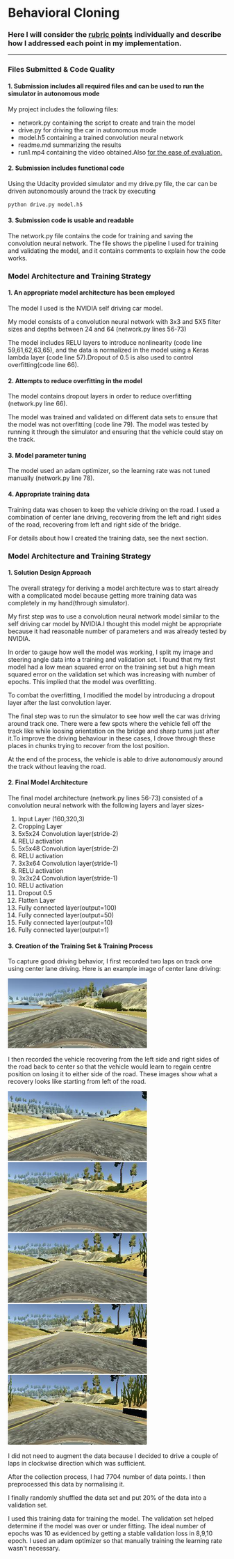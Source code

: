 # **Behavioral Cloning** 


### Here I will consider the [rubric points](https://review.udacity.com/#!/rubrics/432/view) individually and describe how I addressed each point in my implementation.  

---
### Files Submitted & Code Quality

#### 1. Submission includes all required files and can be used to run the simulator in autonomous mode

My project includes the following files:
* network.py containing the script to create and train the model
* drive.py for driving the car in autonomous mode
* model.h5 containing a trained convolution neural network 
* readme.md summarizing the results
* run1.mp4 containing the video obtained.Also [for the ease of evaluation.](https://www.youtube.com/watch?v=g39JsRiVID8&feature=youtu.be)

#### 2. Submission includes functional code
Using the Udacity provided simulator and my drive.py file, the car can be driven autonomously around the track by executing 
```sh
python drive.py model.h5
```

#### 3. Submission code is usable and readable

The network.py file contains the code for training and saving the convolution neural network. The file shows the pipeline I used for training and validating the model, and it contains comments to explain how the code works.

### Model Architecture and Training Strategy

#### 1. An appropriate model architecture has been employed

The model I used is the NVIDIA self driving car model.

My model consists of a convolution neural network with 3x3 and 5X5 filter sizes and depths between 24 and 64 (network.py lines 56-73) 

The model includes RELU layers to introduce nonlinearity (code line 59,61,62,63,65), and the data is normalized in the model using a Keras lambda layer (code line 57).Dropout of 0.5 is also used to control overfitting(code line 66).

#### 2. Attempts to reduce overfitting in the model

The model contains dropout layers in order to reduce overfitting (network.py line 66). 

The model was trained and validated on different data sets to ensure that the model was not overfitting (code line 79). The model was tested by running it through the simulator and ensuring that the vehicle could stay on the track.

#### 3. Model parameter tuning

The model used an adam optimizer, so the learning rate was not tuned manually (network.py line 78).

#### 4. Appropriate training data

Training data was chosen to keep the vehicle driving on the road. I used a combination of center lane driving, recovering from the left and right sides of the road, recovering from left and right side of the bridge. 

For details about how I created the training data, see the next section. 

### Model Architecture and Training Strategy

#### 1. Solution Design Approach

The overall strategy for deriving a model architecture was to start already with a complicated model because getting more training data was completely in my hand(through simulator).

My first step was to use a convolution neural network model similar to the self driving car model by NVIDIA.I thought this model might be appropriate because it had reasonable number of parameters and was already tested by NVIDIA.

In order to gauge how well the model was working, I split my image and steering angle data into a training and validation set. I found that my first model had a low mean squared error on the training set but a high mean squared error on the validation set which was increasing with number of epochs. This implied that the model was overfitting. 

To combat the overfitting, I modified the model by introducing a dropout layer after the last convolution layer.


The final step was to run the simulator to see how well the car was driving around track one. There were a few spots where the vehicle fell off the track like while loosing orientation on the bridge and sharp turns just after it.To improve the driving behaviour in these cases, I drove through these places in chunks trying to recover from the lost position. 

At the end of the process, the vehicle is able to drive autonomously around the track without leaving the road.

#### 2. Final Model Architecture

The final model architecture (network.py lines 56-73) consisted of a convolution neural network with the following layers and layer sizes-

1. Input Layer (160,320,3)
2. Cropping Layer 
3. 5x5x24 Convolution layer(stride-2)
4. RELU activation
5. 5x5x48 Convolution layer(stride-2)
6. RELU activation
7. 3x3x64 Convolution layer(stride-1)
8. RELU activation
9. 3x3x24 Convolution layer(stride-1)
10. RELU activation
11. Dropout 0.5
12. Flatten Layer
13. Fully connected layer(output=100)
14. Fully connected layer(output=50)
15. Fully connected layer(output=10)
16. Fully connected layer(output=1)






#### 3. Creation of the Training Set & Training Process

To capture good driving behavior, I first recorded two laps on track one using center lane driving. Here is an example image of center lane driving:

![c1](examples/c1.jpg)

I then recorded the vehicle recovering from the left side and right sides of the road back to center so that the vehicle would learn to regain centre position on losing it to either side of the road. These images show what a recovery looks like starting from left of the road.

![r1](examples/r1.jpg)
![r1](examples/r2.jpg)
![r1](examples/r3.jpg)
![r1](examples/r4.jpg)
![r1](examples/r5.jpg)


I did not need to augment the data because I decided to drive a couple of laps in clockwise direction which was sufficient.

After the collection process, I had 7704 number of data points. I then preprocessed this data by normalising it. 


I finally randomly shuffled the data set and put 20% of the data into a validation set. 

I used this training data for training the model. The validation set helped determine if the model was over or under fitting. The ideal number of epochs was 10 as evidenced by getting a stable validation loss in 8,9,10 epoch. I used an adam optimizer so that manually training the learning rate wasn't necessary.
